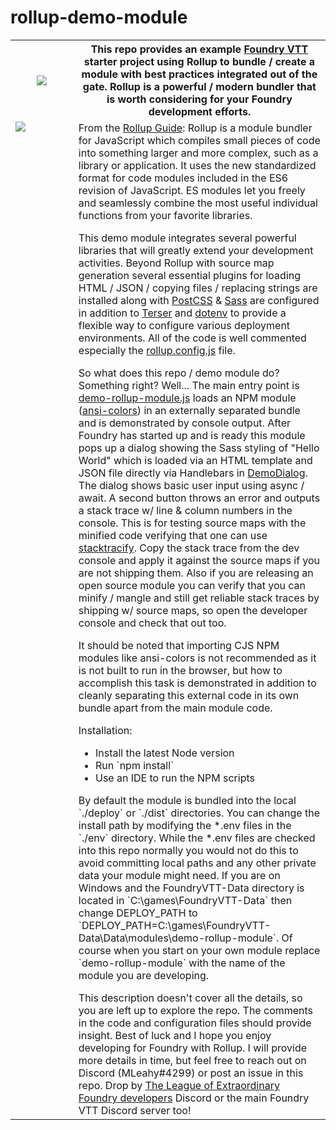 # rollup-demo-module
<table>
<tr>
<th width="20%"><img src="https://i.imgur.com/cuawVSL.png"></th>
<th>
This repo provides an example <a target=”_blank” href="https://foundryvtt.com/">Foundry VTT</a> starter project using 
Rollup to bundle / create a module with best practices integrated out of the gate. Rollup is a powerful / modern bundler 
that is worth considering for your Foundry development efforts.
</th>
</tr>
<tr>
<td width="20%" valign="top"><img src="https://i.imgur.com/QBAhRiL.png"></td>
<td valign="top">
From the <a target=”_blank” href="https://rollupjs.org/guide/en/">Rollup Guide</a>: Rollup is a module bundler for 
JavaScript which compiles small pieces of code into something larger and more complex, such as a library or application. 
It uses the new standardized format for code modules included in the ES6 revision of JavaScript. ES modules let you 
freely and seamlessly combine the most useful individual functions from your favorite libraries.
<p></p>
This demo module integrates several powerful libraries that will greatly extend your development activities. Beyond
Rollup with source map generation several essential plugins for loading HTML / JSON / copying files / replacing strings 
are installed along with <a target=”_blank” href="https://postcss.org/">PostCSS</a> & 
<a target=”_blank” href="https://sass-lang.com/">Sass</a> are configured in addition to 
<a target=”_blank” href="https://www.npmjs.com/package/terser">Terser</a> and 
<a target=”_blank” href="https://www.npmjs.com/package/dotenv-safe">dotenv</a> to provide a flexible way to configure 
various deployment environments. All of the code is well commented especially the 
<a target=”_blank” href="https://github.com/typhonjs-fvtt/demo-rollup-module/blob/main/rollup.config.js">rollup.config.js</a> 
file.
<p></p>
So what does this repo / demo module do? Something right? Well... The main entry point is 
<a target=”_blank” href="https://github.com/typhonjs-fvtt/demo-rollup-module/blob/main/module/demo-rollup-module.js">demo-rollup-module.js</a>
loads an NPM module 
(<a target=”_blank” href="https://www.npmjs.com/package/ansi-colors">ansi-colors</a>) in an externally separated bundle 
and is demonstrated by console output. After Foundry has started up and is ready this module pops up a dialog showing the 
Sass styling of "Hello World" which is loaded via an HTML template and JSON file directly via Handlebars in  
<a target=”_blank” href="https://github.com/typhonjs-fvtt/demo-rollup-module/blob/main/module/src/DemoDialog.js#L1-L4">DemoDialog</a>. 
The dialog shows basic user input using async / await. A second button throws an error and outputs a stack trace w/ 
line & column numbers in the console. This is for testing source maps with the minified code verifying that one can use 
<a target=”_blank” href="https://www.npmjs.com/package/stacktracify">stacktracify</a>.
Copy the stack trace from the dev console and apply it against the source maps if you are not shipping them. Also if 
you are releasing an open source module you can verify that you can minify / mangle and still get reliable stack traces 
by shipping w/ source maps, so open the developer console and check that out too. 
<p></p>
It should be noted that importing CJS NPM modules like ansi-colors is not recommended as it is not built to run 
in the browser, but how to accomplish this task is demonstrated in addition to cleanly separating this external code
in its own bundle apart from the main module code.  
<p></p>
Installation:
<ul>
<li>Install the latest Node version</li>
<li>Run `npm install`</li>
<li>Use an IDE to run the NPM scripts</li>
</ul>
By default the module is bundled into the local `./deploy` or `./dist` directories. You can change the install path
by modifying the *.env files in the `./env` directory. While the *.env files are checked into this repo normally you 
would not do this to avoid committing local paths and any other private data your module might need.
If you are on Windows and the FoundryVTT-Data directory is located in `C:\games\FoundryVTT-Data`
then change DEPLOY_PATH to `DEPLOY_PATH=C:\games\FoundryVTT-Data\Data\modules\demo-rollup-module`.
Of course when you start on your own module replace `demo-rollup-module` with the name of the module you are developing.
<p></p>
This description doesn't cover all the details, so you are left up to explore the repo. The comments in the code and 
configuration files should provide insight. Best of luck and I hope you enjoy developing for Foundry with Rollup. I will
provide more details in time, but feel free to reach out on Discord (MLeahy#4299) or post an issue in this repo. Drop 
by <a target=”_blank” href="https://discord.gg/47ndUBqxC4">The League of 
Extraordinary Foundry developers</a> Discord or the main Foundry VTT Discord server too!   
</td>
</tr>
</table>
